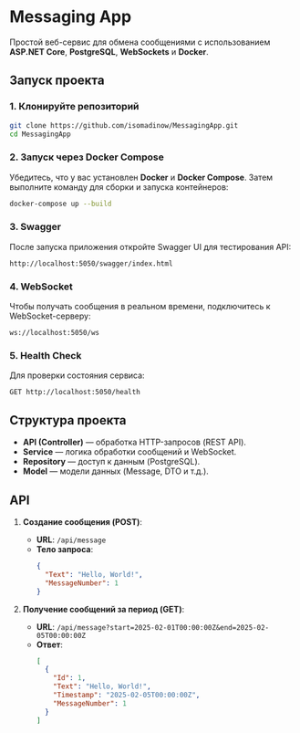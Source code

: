 # **Messaging App**

Простой веб-сервис для обмена сообщениями с использованием **ASP.NET Core**, **PostgreSQL**, **WebSockets** и **Docker**.

## **Запуск проекта**

### 1. **Клонируйте репозиторий**

```bash
git clone https://github.com/isomadinow/MessagingApp.git
cd MessagingApp
```

### 2. **Запуск через Docker Compose**

Убедитесь, что у вас установлен **Docker** и **Docker Compose**. Затем выполните команду для сборки и запуска контейнеров:

```bash
docker-compose up --build
```

### 3. **Swagger**

После запуска приложения откройте Swagger UI для тестирования API:

```
http://localhost:5050/swagger/index.html
```

### 4. **WebSocket**

Чтобы получать сообщения в реальном времени, подключитесь к WebSocket-серверу:

```
ws://localhost:5050/ws
```

### 5. **Health Check**

Для проверки состояния сервиса:

```
GET http://localhost:5050/health
```

## **Структура проекта**

- **API (Controller)** — обработка HTTP-запросов (REST API).
- **Service** — логика обработки сообщений и WebSocket.
- **Repository** — доступ к данным (PostgreSQL).
- **Model** — модели данных (Message, DTO и т.д.).

## **API**

1. **Создание сообщения (POST)**:
   - **URL**: `/api/message`
   - **Тело запроса**:
     ```json
     {
       "Text": "Hello, World!",
       "MessageNumber": 1
     }
     ```

2. **Получение сообщений за период (GET)**:
   - **URL**: `/api/message?start=2025-02-01T00:00:00Z&end=2025-02-05T00:00:00Z`
   - **Ответ**:
     ```json
     [
       {
         "Id": 1,
         "Text": "Hello, World!",
         "Timestamp": "2025-02-05T00:00:00Z",
         "MessageNumber": 1
       }
     ]
     ```

